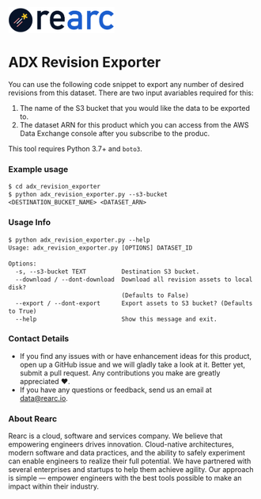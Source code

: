 <a href="https://www.rearc.io/data/">
    <img src="./rearc_logo_rgb.png" alt="Rearc Logo" title="Rearc Logo" height="52" />
</a>

# ADX Revision Exporter

You can use the following code snippet to export any number of desired revisions from this dataset. There are two input avariables required for this:

1. The name of the S3 bucket that you would like the data to be exported to.
2. The dataset ARN for this product which you can access from the AWS Data Exchange console after you subscribe to the produc.

This tool requires Python 3.7+ and `boto3`.

### Example usage
```
$ cd adx_revision_exporter
$ python adx_revision_exporter.py --s3-bucket <DESTINATION_BUCKET_NAME> <DATASET_ARN>
```

### Usage Info

```
$ python adx_revision_exporter.py --help
Usage: adx_revision_exporter.py [OPTIONS] DATASET_ID

Options:
  -s, --s3-bucket TEXT          Destination S3 bucket.
  --download / --dont-download  Download all revision assets to local disk?
                                (Defaults to False)
  --export / --dont-export      Export assets to S3 bucket? (Defaults to True)
  --help                        Show this message and exit.
```

### Contact Details
- If you find any issues with or have enhancement ideas for this product, open up a GitHub issue and we will gladly take a look at it. Better yet, submit a pull request. Any contributions you make are greatly appreciated :heart:.
- If you have any questions or feedback, send us an email at data@rearc.io.

### About Rearc
Rearc is a cloud, software and services company. We believe that empowering engineers drives innovation. Cloud-native architectures, modern software and data practices, and the ability to safely experiment can enable engineers to realize their full potential. We have partnered with several enterprises and startups to help them achieve agility. Our approach is simple — empower engineers with the best tools possible to make an impact within their industry.